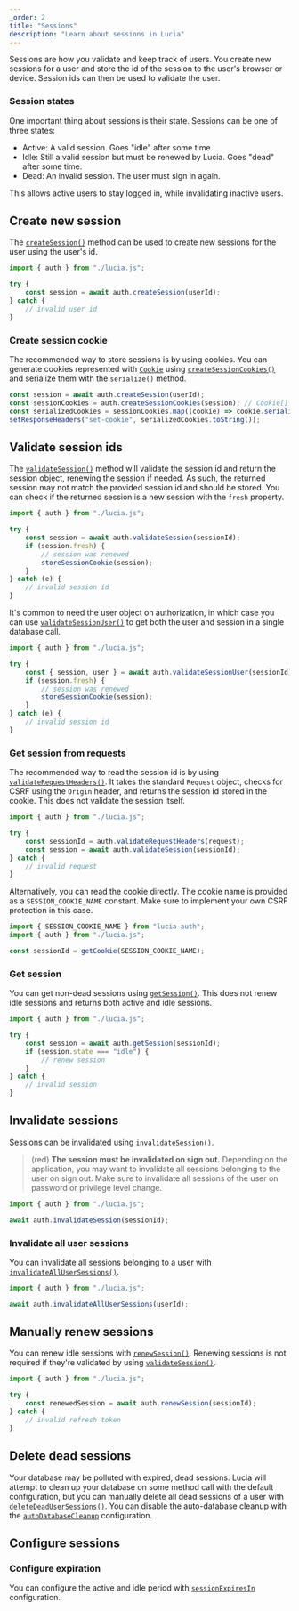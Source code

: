 ```yaml
---
_order: 2
title: "Sessions"
description: "Learn about sessions in Lucia"
---
```


Sessions are how you validate and keep track of users. You create new sessions for a user and store the id of the session to the user's browser or device. Session ids can then be used to validate the user.

### Session states

One important thing about sessions is their state. Sessions can be one of three states:

- Active: A valid session. Goes "idle" after some time.
- Idle: Still a valid session but must be renewed by Lucia. Goes "dead" after some time.
- Dead: An invalid session. The user must sign in again.

This allows active users to stay logged in, while invalidating inactive users.

## Create new session

The [`createSession()`](/reference/lucia-auth/auth#createsession) method can be used to create new sessions for the user using the user's id.

```ts
import { auth } from "./lucia.js";

try {
	const session = await auth.createSession(userId);
} catch {
	// invalid user id
}
```

### Create session cookie

The recommended way to store sessions is by using cookies. You can generate cookies represented with [`Cookie`](/reference/lucia-auth/types#cookie) using [`createSessionCookies()`](/reference/lucia-auth/auth#createsessioncookies) and serialize them with the `serialize()` method.

```ts
const session = await auth.createSession(userId);
const sessionCookies = auth.createSessionCookies(session); // Cookie[]
const serializedCookies = sessionCookies.map((cookie) => cookie.serialize());
setResponseHeaders("set-cookie", serializedCookies.toString());
```

## Validate session ids

The [`validateSession()`](/reference/lucia-auth/auth#validatesession) method will validate the session id and return the session object, renewing the session if needed. As such, the returned session may not match the provided session id and should be stored. You can check if the returned session is a new session with the `fresh` property.

```ts
import { auth } from "./lucia.js";

try {
	const session = await auth.validateSession(sessionId);
	if (session.fresh) {
		// session was renewed
		storeSessionCookie(session);
	}
} catch (e) {
	// invalid session id
}
```

It's common to need the user object on authorization, in which case you can use [`validateSessionUser()`](/reference/lucia-auth/auth#validatesessionuser) to get both the user and session in a single database call.

```ts
import { auth } from "./lucia.js";

try {
	const { session, user } = await auth.validateSessionUser(sessionId);
	if (session.fresh) {
		// session was renewed
		storeSessionCookie(session);
	}
} catch (e) {
	// invalid session id
}
```

### Get session from requests

The recommended way to read the session id is by using [`validateRequestHeaders()`](/reference/lucia-auth/auth#validaterequestheaders). It takes the standard `Request` object, checks for CSRF using the `Origin` header, and returns the session id stored in the cookie. This does not validate the session itself.

```ts
import { auth } from "./lucia.js";

try {
	const sessionId = auth.validateRequestHeaders(request);
	const session = await auth.validateSession(sessionId);
} catch {
	// invalid request
}
```

Alternatively, you can read the cookie directly. The cookie name is provided as a `SESSION_COOKIE_NAME` constant. Make sure to implement your own CSRF protection in this case.

```ts
import { SESSION_COOKIE_NAME } from "lucia-auth";
import { auth } from "./lucia.js";

const sessionId = getCookie(SESSION_COOKIE_NAME);
```

### Get session

You can get non-dead sessions using [`getSession()`](/reference/lucia-auth/auth#getsession). This does not renew idle sessions and returns both active and idle sessions.

```ts
import { auth } from "./lucia.js";

try {
	const session = await auth.getSession(sessionId);
	if (session.state === "idle") {
		// renew session
	}
} catch {
	// invalid session
}
```

## Invalidate sessions

Sessions can be invalidated using [`invalidateSession()`](/reference/lucia-auth/auth#invalidatesession).

> (red) **The session must be invalidated on sign out.** Depending on the application, you may want to invalidate all sessions belonging to the user on sign out. Make sure to invalidate all sessions of the user on password or privilege level change.

```ts
import { auth } from "./lucia.js";

await auth.invalidateSession(sessionId);
```

### Invalidate all user sessions

You can invalidate all sessions belonging to a user with [`invalidateAllUserSessions()`](/reference/lucia-auth/auth#invalidateallusersessions).

```ts
import { auth } from "./lucia.js";

await auth.invalidateAllUserSessions(userId);
```

## Manually renew sessions

You can renew idle sessions with [`renewSession()`](/reference/lucia-auth/auth#renewsession). Renewing sessions is not required if they're validated by using [`validateSession()`](/reference/lucia-auth/auth#validatesession).

```ts
import { auth } from "./lucia.js";

try {
	const renewedSession = await auth.renewSession(sessionId);
} catch {
	// invalid refresh token
}
```

## Delete dead sessions

Your database may be polluted with expired, dead sessions. Lucia will attempt to clean up your database on some method call with the default configuration, but you can manually delete all dead sessions of a user with [`deleteDeadUserSessions()`](/reference/lucia-auth/auth#deletedeadusersessions). You can disable the auto-database cleanup with the [`autoDatabaseCleanup`](/basics/configuration#autodatabasecleanup) configuration.

## Configure sessions

### Configure expiration

You can configure the active and idle period with [`sessionExpiresIn`]() configuration.
